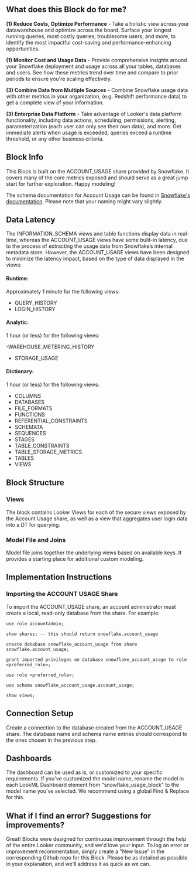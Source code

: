## What does this Block do for me?

**(1) Reduce Costs, Optimize Performance** - Take a holistic view across your datawarehouse and optimize across the board. Surface your longest running queries, most costly queries, troublesome users, and more, to identify the most impactful cost-saving and performance-enhancing opportunities.  

**(1) Monitor Cost and Usage Data** - Provide comprehensive insights around your Snowflake deployment and usage across all your tables, databases and users. See how these metrics trend over time and compare to prior periods to ensure you're scaling effectively.

**(3) Combine Data from Multiple Sources** - Combine Snowflake usage data with other metrics in your organization, (e.g. Redshift performance data) to get a complete view of your information.

**(3) Enterprise Data Platform** - Take advantage of Looker's data platform functionality, including data actions, scheduling, permissions, alerting, parameterization (each user can only see their own data), and more. Get immediate alerts when usage is exceeded, queries exceed a runtime threshold, or any other business criteria.

## Block Info
This Block is built on the ACCOUNT_USAGE share provided by Snowflake. It covers many of the core metrics exposed and should serve as a great jump start for further exploration. Happy modeling!

The schema documentation for Account Usage can be found in [Snowflake's documentation](https://docs.snowflake.net/manuals/LIMITEDACCESS/data-sharing-account-usage.html). Please note that your naming might vary slightly.

## Data Latency
The INFORMATION_SCHEMA views and table functions display data in real-time, whereas the ACCOUNT_USAGE views have some built-in latency, due to the process of extracting the usage data from Snowflake’s internal metadata store. However, the ACCOUNT_USAGE views have been designed to minimize the latency impact, based on the type of data displayed in the views:

#### Runtime:	
Approximately 1 minute for the following views:

- QUERY_HISTORY
- LOGIN_HISTORY

#### Analytic:	
1 hour (or less) for the following views:

-WAREHOUSE_METERING_HISTORY
- STORAGE_USAGE

#### Dictionary:	
1 hour (or less) for the following views:

- COLUMNS
- DATABASES
- FILE_FORMATS
- FUNCTIONS
- REFERENTIAL_CONSTRAINTS
- SCHEMATA
- SEQUENCES
- STAGES
- TABLE_CONSTRAINTS
- TABLE_STORAGE_METRICS
- TABLES
- VIEWS

## Block Structure
### Views
The block contains Looker Views for each of the secure views exposed by the Account Usage share, as well as a view that aggregates user login data into a DT for querying.

### Model File and Joins
Model file joins together the underlying views based on available keys. It provides a starting place for additional custom modeling.

## Implementation Instructions
### Importing the ACCOUNT USAGE Share
To import the ACCOUNT_USAGE share, an account administrator must create a local, read-only database from the share. For example:

```
use role accountadmin;

show shares; -- this should return snowflake.account_usage

create database snowflake_account_usage from share snowflake.account_usage;

grant imported privileges on database snowflake_account_usage to role <preferred_role>;

use role <preferred_role>;

use schema snowflake_account_usage.account_usage;

show views;
```

## Connection Setup
Create a connection to the database created from the ACCOUNT_USAGE share. The database name and schema name entries should correspond to the ones chosen in the previous step.

## Dashboards
The dashboard can be used as is, or customized to your specific requirements. If you've customized the model name, rename the model in each LookML Dashboard element from "snowflake_usage_block" to the model name you've selected. We recommend using a global Find & Replace for this.

## What if I find an error? Suggestions for improvements?
Great! Blocks were designed for continuous improvement through the help of the entire Looker community, and we'd love your input. To log an error or improvement recommentation, simply create a "New Issue" in the corresponding Github repo for this Block. Please be as detailed as possible in your explanation, and we'll address it as quick as we can.
